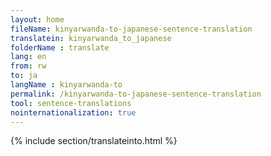 ```yaml
---
layout: home
fileName: kinyarwanda-to-japanese-sentence-translation
translatein: kinyarwanda_to_japanese
folderName : translate
lang: en
from: rw
to: ja
langName : kinyarwanda-to
permalink: /kinyarwanda-to-japanese-sentence-translation
tool: sentence-translations
nointernationalization: true
---
```

{% include section/translateinto.html %}
